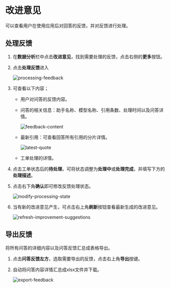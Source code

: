 # 改进意见

可以查看用户在使用应用后对回答的反馈，并对反馈进行处理。

## 处理反馈

1. 在**数据分析**栏中点击**改进意见**，找到需要处理的反馈，点击右侧的**更多**按钮。

2. 点击**处理反馈**进入

    ![processing-feedback](processing-feedback.png)

3. 可查看以下内容；

    - 用户对问答的反馈内容。
    - 问答的相关信息：助手名称、模型名称、引用条数、处理时间以及问答详情。

        ![feedback-content](feedback-content.png)

    - 最新引用：可查看回答所有引用的分片详情。

        ![latest-quote](latest-quote.png)

    - 工单处理的详情。

4. 点击工单状态后的**待处理**，可将状态调整为**处理中**或**处理完成**，并填写下方的**处理描述**。

5. 点击右下角**确认**即可修改反馈处理状态。

    ![modify-processing-state](modify-processing-state.png)

6. 当有新的改进意见产生，可点击右上角**刷新**按钮查看最新生成的改进意见。

    ![refresh-improvement-suggestions](refresh-improvement-suggestions.png)

## 导出反馈

将所有问答的详细内容以及问答反馈汇总成表格导出。

1. 点击**问答反馈左方**，选取需要导出的反馈，点击右上角**导出**按键。

2. 自动将问答内容详情汇总成xlsx文件并下载。

    ![export-feedback](export-feedback.png)
